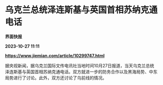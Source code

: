 # 乌克兰总统泽连斯基与英国首相苏纳克通电话
**界面快报**

**2023-10-27 11:11**

**https://www.jiemian.com/article/10299747.html**

据央视新闻，据乌克兰国际文传电讯社当地时间10月27日报道，当天乌克兰总统泽连斯基与英国首相苏纳克通电话。双方就进一步的防务合作以及黑海局势、中东局势进行了讨论。此外，双方还讨论了乌前线的情况。